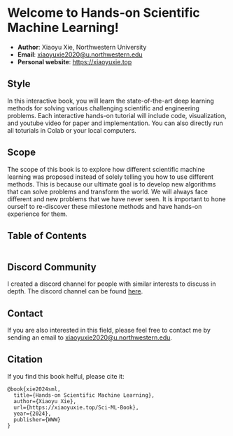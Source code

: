 # Welcome to Hands-on Scientific Machine Learning!

- **Author**: Xiaoyu Xie, Northwestern University
- **Email**: xiaoyuxie2020@u.northwestern.edu
- **Personal website**: https://xiaoyuxie.top

## Style

In this interactive book, you will learn the state-of-the-art deep learning methods for solving various challenging scientific and engineering problems. Each interactive hands-on tutorial will include code, visualization, and youtube video for paper and implementation. You can also directly run all toturials in Colab or your local computers.

## Scope

The scope of this book is to explore how different scientific machine learning was proposed instead of solely telling you how to use different methods. This is because our ultimate goal is to develop new algorithms that can solve problems and transform the world. We will always face different and new problems that we have never seen. It is important to hone ourself to re-discover these milestone methods and have hands-on experience for them.

## Table of Contents
```{tableofcontents}
```

## Discord Community
I created a discord channel for people with similar interests to discuss in depth. The discord channel can be found [here](https://discord.gg/SG27GvNU).

## Contact
If you are also interested in this field, please feel free to contact me by sending an email to xiaoyuxie2020@u.northwestern.edu. 

## Citation
If you find this book helful, please cite it:
```
@book{xie2024sml,
  title={Hands-on Scientific Machine Learning},
  author={Xiaoyu Xie},
  url={https://xiaoyuxie.top/Sci-ML-Book},
  year={2024},
  publisher={WWW}
}
```
